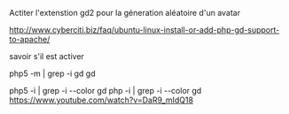 Actiter l'extenstion gd2 pour la géneration aléatoire d'un avatar

http://www.cyberciti.biz/faq/ubuntu-linux-install-or-add-php-gd-support-to-apache/

savoir s'il est activer

php5 -m | grep -i gd
gd

php5 -i | grep -i --color gd
php -i | grep -i --color gd
https://www.youtube.com/watch?v=DaR9_mIdQ18


